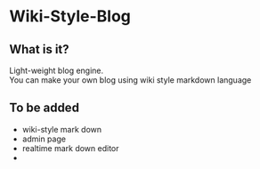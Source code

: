 # Wiki-Style-Blog
## What is it?
Light-weight blog engine.<br>
You can make your own blog using wiki style markdown language
## To be added
- wiki-style mark down
- admin page
- realtime mark down editor
- 
